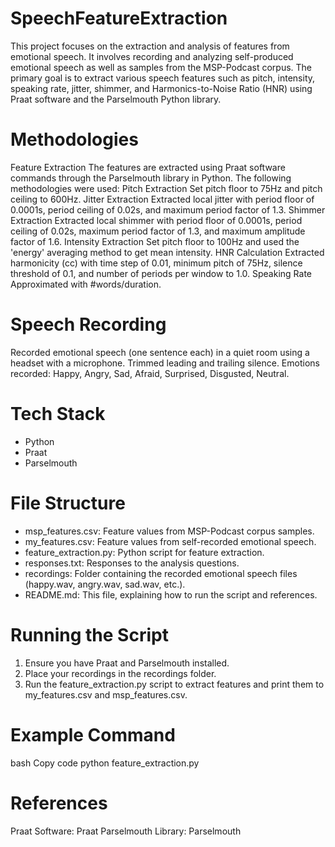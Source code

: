 # SpeechFeatureExtraction
 This project focuses on the extraction and analysis of features from emotional speech. It involves recording and analyzing self-produced emotional speech as well as samples from the MSP-Podcast corpus. The primary goal is to extract various speech features such as pitch, intensity, speaking rate, jitter, shimmer, and Harmonics-to-Noise Ratio (HNR) using Praat software and the Parselmouth Python library.


# Methodologies
Feature Extraction
The features are extracted using Praat software commands through the Parselmouth library in Python. The following methodologies were used:
Pitch Extraction
Set pitch floor to 75Hz and pitch ceiling to 600Hz.
Jitter Extraction
Extracted local jitter with period floor of 0.0001s, period ceiling of 0.02s, and maximum period factor of 1.3.
Shimmer Extraction
Extracted local shimmer with period floor of 0.0001s, period ceiling of 0.02s, maximum period factor of 1.3, and maximum amplitude factor of 1.6.
Intensity Extraction
Set pitch floor to 100Hz and used the 'energy' averaging method to get mean intensity.
HNR Calculation
Extracted harmonicity (cc) with time step of 0.01, minimum pitch of 75Hz, silence threshold of 0.1, and number of periods per window to 1.0.
Speaking Rate
Approximated with #words/duration.

# Speech Recording
Recorded emotional speech (one sentence each) in a quiet room using a headset with a microphone. Trimmed leading and trailing silence. Emotions recorded: Happy, Angry, Sad, Afraid, Surprised, Disgusted, Neutral.

# Tech Stack
- Python
- Praat
- Parselmouth
  
# File Structure
- msp_features.csv: Feature values from MSP-Podcast corpus samples.
- my_features.csv: Feature values from self-recorded emotional speech.
- feature_extraction.py: Python script for feature extraction.
- responses.txt: Responses to the analysis questions.
- recordings: Folder containing the recorded emotional speech files (happy.wav, angry.wav, sad.wav, etc.).
- README.md: This file, explaining how to run the script and references.

# Running the Script
1) Ensure you have Praat and Parselmouth installed.
2) Place your recordings in the recordings folder.
3) Run the feature_extraction.py script to extract features and print them to my_features.csv and msp_features.csv.

# Example Command
bash
Copy code
python feature_extraction.py

# References
Praat Software: Praat
Parselmouth Library: Parselmouth
